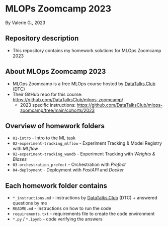 # MLOPs Zoomcamp 2023
By Valerie G., 2023

## Repository description
- This repository contains my homework solutions for MLOps Zoomcamp 2023

## About MLOps Zoomcamp 2023
- MLOps Zoomcamp is a free MLOps course hosted by [DataTalks.Club](https://datatalks.club/) (DTC)
- Their GitHub repo for this course: https://github.com/DataTalksClub/mlops-zoomcamp/
    - 2023 specific instructions: https://github.com/DataTalksClub/mlops-zoomcamp/tree/main/cohorts/2023

## Overview of homework folders
- `01-intro` - Intro to the ML task
- `02-experiment-tracking_mlflow` - Experiment Tracking & Model Registry with *MLflow*
- `02-experiment-tracking_wandb` - Experiment Tracking with *Weights & Biases*
- `03-orchestration_prefect` - Orchestration with *Prefect*
- `04-deployment` - Deployment with *FastAPI* and *Docker*

## Each homework folder contains
- `*_instructions.md` - instructions by [DataTalks.Club](https://datatalks.club/) (DTC) + answered questions by me
- `README.md` - instructions on how to run the code
- `requirements.txt` - requirements file to create the code environment
- `*.py` / `*.ipynb` - code verifying the answers